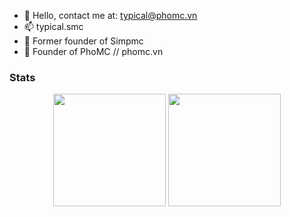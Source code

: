 - 👋 Hello, contact me at: typical@phomc.vn
- 📫 typical.smc
- 👑 Former founder of Simpmc
- 👑 Founder of PhoMC // phomc.vn

### Stats
<div align="center">
  <img height="180em" src="https://github-readme-stats.vercel.app/api?username=TypicalShavonne&count_private=true&show_icons=true&bg_color=30,e96443,904e95&title_color=fff&text_color=fff" />
  <img height="180em" src="https://github-readme-stats.vercel.app/api/top-langs/?username=TypicalShavonne&bg_color=30,e96443,904e95&title_color=fff&text_color=fff&layout=compact&langs_count=6&count_private=true" />
</div>
